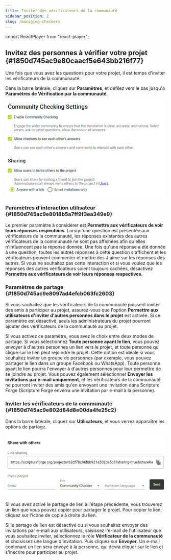 ```yaml
---
title: Inviter des vérificateurs de la communauté
sidebar_position: 2
slug: /managing-checkers
---
```


import ReactPlayer from "react-player";

## Invitez des personnes à vérifier votre projet {#1850d745ac9e80caacf5e643bb216f77}

<ReactPlayer controls url="https://youtu.be/aBPHCF56hxA" />

Une fois que vous avez les questions pour votre projet, il est temps d'inviter les vérificateurs de la communauté.

Dans la barre latérale, cliquez sur **Paramètres**, et défilez vers le bas jusqu'à **Paramètres de Vérification par la communauté**.

![](./998098765.png)

### Paramètres d'interaction utilisateur {#1850d745ac9e8018b5a7ff9f3ea349e9}

Le premier paramètre à considérer est **Permettre aux vérificateurs de voir leurs réponses respectives**. Lorsqu'une question est présentée aux vérificateurs de la communauté, les réponses existantes des autres vérificateurs de la communauté ne sont pas affichées afin qu'elles n'influencent pas la réponse donnée. Une fois qu'une réponse a été donnée à une question, toutes les autres réponses à cette question s'affichent et les vérificateurs peuvent commenter et mettre des J'aime sur les réponses des autres. Si vous ne souhaitez pas cette interaction et si vous voulez que les réponses des autres vérificateurs soient toujours cachées, désactivez **Permettre aux vérificateurs de voir leurs réponses respectives**.

### Paramètres de partage {#1850d745ac9e8097ad4efcb063fc2603}

Si vous souhaitez que les vérificateurs de la communauté puissent inviter des amis à participer au projet, assurez-vous que l'option **Permettre aux utilisateurs d'inviter d'autres personnes dans le projet** est activée. Si ce paramètre est désactivé, seuls les administrateurs du projet pourront ajouter des vérificateurs de la communauté au projet.

Si vous activez ce paramètre, vous avez le choix entre deux modes de partage. Si vous sélectionnez **Toute personne ayant le lien**, vous pouvez envoyer à d'autres personnes un lien vers le projet, et toute personne qui clique sur le lien peut rejoindre le projet. Cette option est idéale si vous souhaitez inviter un groupe de personnes (par exemple, vous pouvez partager le lien dans un groupe Facebook ou WhatsApp). Toute personne ayant le lien pourra l'envoyer à d'autres personnes pour leur permettre de se joindre au projet. Vous pouvez également sélectionner **Envoyer les invitations par e-mail uniquement**, et les vérificateurs de la communauté ne pourront inviter des amis qu'en envoyant une invitation dans Scripture Forge (Scripture Forge enverra une invitation par e-mail à la personne).

### Inviter les vérificateurs de la communauté {#1850d745ac9e802d84d8e00da4fe25c2}

Dans la barre latérale, cliquez sur **Utilisateurs**, et vous verrez apparaître les options de partage.

![](./1688833473.png)

Si vous avez activé le partage de lien à l'étape précédente, vous trouverez un lien que vous pouvez copier pour partager le projet. Pour copier le lien, cliquez sur l'icône de copie à droite du lien.

Si le partage de lien est désactivé ou si vous souhaitez envoyer des invitations par e-mail aux utilisateurs, saisissez l'e-mail de l'utilisateur que vous souhaitez inviter, sélectionnez le rôle **Vérificateur de la communauté** et choisissez une langue d'invitation. Puis cliquez sur **Envoyer**. Un e-mail contenant un lien sera envoyé à la personne, qui devra cliquer sur le lien et s'inscrire pour participer au projet.

